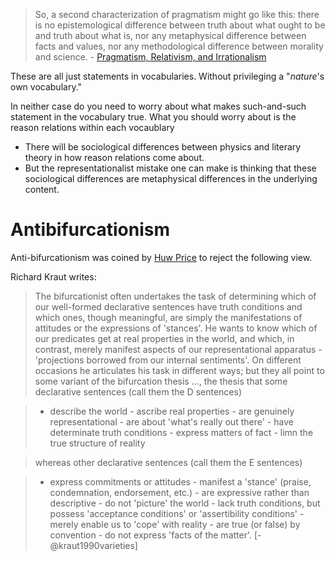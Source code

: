 > So, a second characterization of pragmatism might go like this: there is no 
> epistemological difference between truth about what ought to be and truth 
> about what is, nor any metaphysical difference between facts and values, nor 
> any methodological difference between morality and science. - [Pragmatism, Relativism, and Irrationalism](/docs/phil/people/rorty/works/pri/index.qmd)

These are all just statements in vocabularies. Without privileging a "*nature*'s 
own vocabulary."

In neither case do you need to worry about what makes such-and-such statement in 
the vocabulary true. What you should worry about is the reason relations within 
each vocaublary

- There will be sociological differences between physics and literary theory 
  in how reason relations come about.
- But the representationalist mistake one can make is thinking that these 
  sociological differences are metaphysical differences in the underlying content.

# Antibifurcationism
Anti-bifurcationism was coined by [Huw Price](/docs/phil/people/price) to reject 
the following view.

Richard Kraut writes:

> The bifurcationist often undertakes the task of determining which of our
  well-formed declarative sentences have truth conditions and which ones, though
  meaningful, are simply the manifestations of attitudes or the expressions of
  'stances'. He wants to know which of our predicates get at real properties 
  in the world, and which, in contrast, merely manifest aspects of our 
  representational apparatus - 'projections borrowed from our internal 
  sentiments'. On different occasions he articulates his task in different ways; 
  but they all point to some variant of the bifurcation thesis ..., the thesis 
  that some declarative sentences (call them the D sentences)

>    - describe the world
    - ascribe real properties
    - are genuinely representational
    - are about 'what's really out there'
    - have determinate truth conditions
    - express matters of fact
    - limn the true structure of reality

> whereas other declarative sentences (call them the E sentences)

>    - express commitments or attitudes
    - manifest a 'stance' (praise, condemnation, endorsement, etc.)
    - are expressive rather than descriptive
    - do not 'picture' the world
    - lack truth conditions, but possess 'acceptance conditions' or 'assertibility conditions'
    - merely enable us to 'cope' with reality
    - are true (or false) by convention
    - do not express 'facts of the matter'. [-@kraut1990varieties]